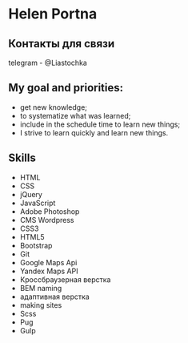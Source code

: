 # Helen Portna

## Контакты для связи
telegram - @Liastochka

## My goal and priorities:
* get new knowledge;
* to systematize what was learned;
* include in the schedule time to learn new things;
* I strive to learn quickly and learn new things.

## Skills
* HTML
* CSS
* jQuery
* JavaScript
* Adobe Photoshop
* CMS Wordpress
* CSS3
* HTML5
* Bootstrap
* Git
* Google Maps Api
* Yandex Maps API
* Кроссбраузерная верстка
* BEM naming
* адаптивная верстка
* making sites
* Scss
* Pug
* Gulp
